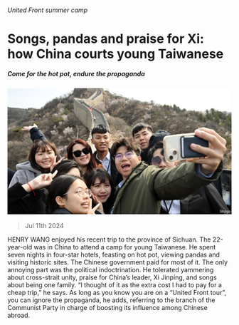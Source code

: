 ###### United Front summer camp

# Songs, pandas and praise for Xi: how China courts young Taiwanese 

##### Come for the hot pot, endure the propaganda 

![image](images/20240713_CNP001.jpg) 

> Jul 11th 2024 

HENRY WANG enjoyed his recent trip to the province of Sichuan. The 22-year-old was in China to attend a camp for young Taiwanese. He spent seven nights in four-star hotels, feasting on hot pot, viewing pandas and visiting historic sites. The Chinese government paid for most of it. The only annoying part was the political indoctrination. He tolerated yammering about cross-strait unity, praise for China’s leader, Xi Jinping, and songs about being one family. “I thought of it as the extra cost I had to pay for a cheap trip,” he says. As long as you know you are on a “United Front tour”, you can ignore the propaganda, he adds, referring to the branch of the Communist Party in charge of boosting its influence among Chinese abroad.

